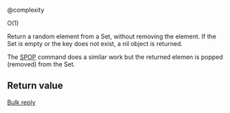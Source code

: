 @complexity

O(1)


Return a random element from a Set, without removing the element.
If the Set is empty or the key does not exist, a nil object is returned.

The [SPOP][1] command does a similar work but the returned elemen
is popped (removed) from the Set.

## Return value

[Bulk reply][2]



[1]: /p/redis/wiki/SpopCommand
[2]: /p/redis/wiki/ReplyTypes

